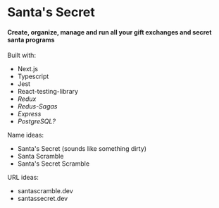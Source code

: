# Santa's Secret

#### Create, organize, manage and run all your gift exchanges and secret santa programs

Built with:
 - Next.js
 - Typescript
 - Jest
 - React-testing-library
 - *Redux*
 - *Redus-Sagas*
 - *Express*
 - *PostgreSQL?*

Name ideas:
 - Santa's Secret (sounds like something dirty)
 - Santa Scramble
 - Santa's Secret Scramble

URL ideas:
 - santascramble.dev
 - santassecret.dev


